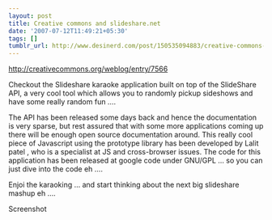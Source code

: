 ```yaml
---
layout: post
title: Creative commons and slideshare.net
date: '2007-07-12T11:49:21+05:30'
tags: []
tumblr_url: http://www.desinerd.com/post/150535094883/creative-commons-and-slidesharenet
---
```

http://creativecommons.org/weblog/entry/7566

Checkout the Slideshare karaoke application built on top of the SlideShare API, a very cool tool which allows you to randomly pickup sideshows and have some really random fun ….

The API has been released some days back and hence the documentation is very sparse, but rest assured that with some more applications coming up there will be enough open source documentation around. This really cool piece of Javascript using the prototype library has been developed by Lalit patel , who is a specialist at JS and cross-browser issues. The code for this application has been released at google code under GNU/GPL … so you can just dive into the code eh ….

Enjoi the karaoking … and start thinking about the next big slideshare mashup eh ….

Screenshot

